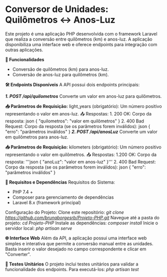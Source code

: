 # Conversor de Unidades: Quilômetros ↔ Anos-Luz
Este projeto é uma aplicação PHP desenvolvida com o framework Laravel que realiza a conversão entre quilômetros (km) e anos-luz. A aplicação disponibiliza uma interface web e oferece endpoints para integração com outras aplicações.

**🚀 Funcionalidades**
- Conversão de quilômetros (km) para anos-luz.
- Conversão de anos-luz para quilômetros (km).

**🛠️ Endpoints Disponíveis**
A API possui dois endpoints principais:

**_1. POST /api/quilometros_**
  Converte um valor em anos-luz para quilômetros.

**📥 Parâmetros de Requisição:**
light_years (obrigatório): Um número positivo representando o valor em anos-luz.
📤 Respostas:
    1. 200 OK:
        Corpo da resposta:
            json 
            {
              "quilometros": "valor em quilômetros"
            }
    2. 400 Bad Request:
        Corpo da resposta (se os parâmetros forem inválidos):
            json
            {
              "erro": "parâmetros inválidos"
            }
**_2. POST /api/anosLuz_**
  Converte um valor em quilômetros para anos-luz.

**📥 Parâmetros de Requisição:**
kilometers (obrigatório): Um número positivo representando o valor em quilômetros.
📤 Respostas:
    1.200 OK:
        Corpo da resposta:
            '''json
            {
              "anoLuz": "valor em anos-luz"
            }'''
    2. 400 Bad Request:
        Corpo da resposta (se os parâmetros forem inválidos):
            json
            {
              "erro": "parâmetros inválidos"
            }

**🔧 Requisitos e Dependências**
Requisitos do Sistema:
- PHP 7.4 +
- Composer para gerenciamento de dependências
- Laravel 8.x (framework principal)
  
Configuração do Projeto:
Clone este repositório:
    _git clone https://github.com/brunaborgesrb/Projeto-PHP.git_
Navegue até a pasta do projeto:
    _cd Projeto-PHP_
Instale as dependências:
    _composer install_
Inicie o servidor local:
    _php artisan serve_

**🌐 Interface Web**
Além da API, a aplicação possui uma interface web simples e interativa que permite a conversão manual entre as unidades. Basta inserir o valor desejado no campo correspondente e clicar em "Converter".

**🧪 Testes Unitários**
O projeto inclui testes unitários para validar a funcionalidade dos endpoints. Para executá-los:
    _php artisan test_
